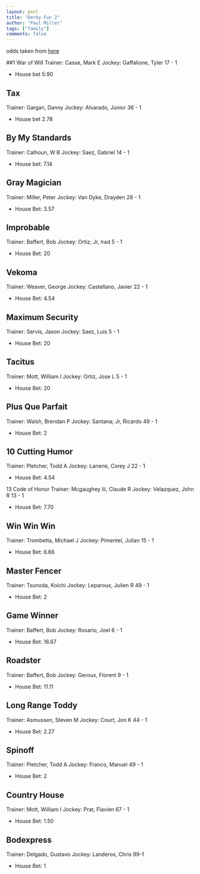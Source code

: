 ```yaml
--- 
layout: post
title: "Derby Fun 2"
author: "Paul Miller"
tags: ["family"]
comments: false
---
```


odds taken from [here](https://www.kentuckyderby.com/wager/kentucky-derby-live-odds)

##1 War of Will
Trainer: Casse, Mark E
Jockey: Gaffalione, Tyler
17 - 1
* House bet 5:90

## Tax
Trainer: Gargan, Danny
Jockey: Alvarado, Junior
36 - 1
* House bet 2.78

## By My Standards
Trainer: Calhoun, W B
Jockey: Saez, Gabriel
14 - 1
* House bet: 7.14

## Gray Magician
Trainer: Miller, Peter
Jockey: Van Dyke, Drayden
28 - 1
* House Bet: 3.57

## Improbable
Trainer: Baffert, Bob
Jockey: Ortiz; Jr, Irad
5 - 1
* House Bet: 20

## Vekoma
Trainer: Weaver, George
Jockey: Castellano, Javier
22 - 1
* House Bet: 4.54

## Maximum Security
Trainer: Servis, Jason
Jockey: Saez, Luis
5 - 1
* House Bet: 20

## Tacitus
Trainer: Mott, William I
Jockey: Ortiz, Jose L
5 - 1
* House Bet: 20

## Plus Que Parfait
Trainer: Walsh, Brendan P
Jockey: Santana; Jr, Ricardo
49 - 1
* House Bet: 2

## 10 Cutting Humor
Trainer: Pletcher, Todd A
Jockey: Lanerie, Corey J
22 - 1
* House Bet: 4.54

13 Code of Honor
Trainer: Mcgaughey Iii, Claude R
Jockey: Velazquez, John R
13 - 1
* House Bet: 7.70

## Win Win Win
Trainer: Trombetta, Michael J
Jockey: Pimentel, Julian
15 - 1
* House Bet: 6.66

## Master Fencer
Trainer: Tsunoda, Koichi
Jockey: Leparoux, Julien R
49 - 1
* House Bet: 2

## Game Winner
Trainer: Baffert, Bob
Jockey: Rosario, Joel
6 - 1
* House Bet: 16.67

## Roadster
Trainer: Baffert, Bob
Jockey: Geroux, Florent
9 - 1
* House Bet: 11.11

## Long Range Toddy
Trainer: Asmussen, Steven M
Jockey: Court, Jon K
44 - 1
* House Bet: 2.27

## Spinoff
Trainer: Pletcher, Todd A
Jockey: Franco, Manuel
49 - 1
* House Bet: 2

## Country House
Trainer: Mott, William I
Jockey: Prat, Flavien
67 - 1
* House Bet: 1.50

## Bodexpress
Trainer: Delgado, Gustavo
Jockey: Landeros, Chris
99-1
* House Bet: 1

